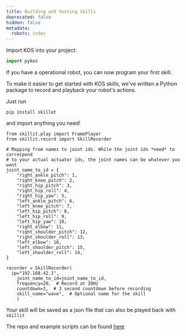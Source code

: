 ```yaml
---
title: Building and testing skills
deprecated: false
hidden: false
metadata:
  robots: index
---
```

Import KOS into your project:

```python Python
import pykos
```

If you have a operational robot, you can now program your first skill.

<TutorialTile emoji="🦉" slug="make-your-robot-wave" title="Make your Robot wave" />

To make it easier to get started with KOS skills, we've written a Python package to record and playback your robot's actions.

Just run

```Text bash
pip install skillet
```

and import anything you need!

```Text Python
from skillit.play import FramePlayer
from skillit.record import SkillRecorder

# Mapping from names to joint ids. While the joint ids *need* to correspond
# to your actual actuator ids, the joint names can be whatever you want
joint_name_to_id = {
    "right_ankle_pitch": 1,
    "right_knee_pitch": 2,
    "right_hip_pitch": 3,
    "right_hip_roll": 4,
    "right_hip_yaw": 5,
    "left_ankle_pitch": 6,
    "left_knee_pitch": 7,
    "left_hip_pitch": 8,
    "left_hip_roll": 9,
    "left_hip_yaw": 10,
    "right_elbow": 11,
    "right_shoulder_pitch": 12,
    "right_shoulder_roll": 13,
    "left_elbow": 16,
    "left_shoulder_pitch": 15,
    "left_shoulder_roll": 14,
}

recorder = SkillRecorder(
  ip="192.168.42.1",
    joint_name_to_id=joint_name_to_id,
    frequency=20,  # Record at 20Hz
    countdown=3,  # 3 second countdown before recording
    skill_name="wave",  # Optional name for the skill
    )
```

Your skill will be saved as a json file that can also be played back with `skillit`

The repo and example scripts can be found [here](https://github.com/kscalelabs/skillit)